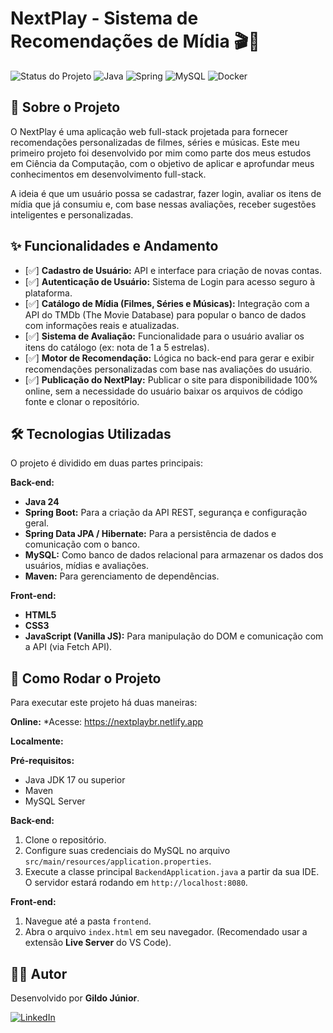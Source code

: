 # NextPlay - Sistema de Recomendações de Mídia 🎬🎵

![Status do Projeto](https://img.shields.io/badge/status-concluído-brightgreen)
![Java](https://img.shields.io/badge/Java-ED8B00?style=for-the-badge&logo=openjdk&logoColor=white)
![Spring](https://img.shields.io/badge/Spring-6DB33F?style=for-the-badge&logo=spring&logoColor=white)
![MySQL](https://img.shields.io/badge/MySQL-005C84?style=for-the-badge&logo=mysql&logoColor=white)
![Docker](https://img.shields.io/badge/Docker-2496ED?style=for-the-badge&logo=docker&logoColor=white)

## 📖 Sobre o Projeto

O NextPlay é uma aplicação web full-stack projetada para fornecer recomendações personalizadas de filmes, séries e músicas. Este meu primeiro projeto foi desenvolvido por mim como parte dos meus estudos em Ciência da Computação, com o objetivo de aplicar e aprofundar meus conhecimentos em desenvolvimento full-stack.

A ideia é que um usuário possa se cadastrar, fazer login, avaliar os itens de mídia que já consumiu e, com base nessas avaliações, receber sugestões inteligentes e personalizadas.

## ✨ Funcionalidades e Andamento

-   [✅] **Cadastro de Usuário:** API e interface para criação de novas contas.
-   [✅] **Autenticação de Usuário:** Sistema de Login para acesso seguro à plataforma.
-   [✅] **Catálogo de Mídia (Filmes, Séries e Músicas):** Integração com a API do TMDb (The Movie Database) para popular o banco de dados com informações reais e atualizadas.
-   [✅] **Sistema de Avaliação:** Funcionalidade para o usuário avaliar os itens do catálogo (ex: nota de 1 a 5 estrelas).
-   [✅] **Motor de Recomendação:** Lógica no back-end para gerar e exibir recomendações personalizadas com base nas avaliações do usuário.
-   [✅] **Publicação do NextPlay:** Publicar o site para disponibilidade 100% online, sem a necessidade do usuário baixar os arquivos de código fonte e clonar o repositório.

## 🛠️ Tecnologias Utilizadas

O projeto é dividido em duas partes principais:

**Back-end:**
* **Java 24**
* **Spring Boot:** Para a criação da API REST, segurança e configuração geral.
* **Spring Data JPA / Hibernate:** Para a persistência de dados e comunicação com o banco.
* **MySQL:** Como banco de dados relacional para armazenar os dados dos usuários, mídias e avaliações.
* **Maven:** Para gerenciamento de dependências.

**Front-end:**
* **HTML5**
* **CSS3**
* **JavaScript (Vanilla JS):** Para manipulação do DOM e comunicação com a API (via Fetch API).

## 🚀 Como Rodar o Projeto

Para executar este projeto há duas maneiras:

**Online:**
*Acesse: https://nextplaybr.netlify.app

**Localmente:**

**Pré-requisitos:**
* Java JDK 17 ou superior
* Maven
* MySQL Server

**Back-end:**
1.  Clone o repositório.
2.  Configure suas credenciais do MySQL no arquivo `src/main/resources/application.properties`.
3.  Execute a classe principal `BackendApplication.java` a partir da sua IDE. O servidor estará rodando em `http://localhost:8080`.

**Front-end:**
1.  Navegue até a pasta `frontend`.
2.  Abra o arquivo `index.html` em seu navegador. (Recomendado usar a extensão **Live Server** do VS Code).


## 👨‍💻 Autor

Desenvolvido por **Gildo Júnior**.

[![LinkedIn](https://img.shields.io/badge/LinkedIn-0077B5?style=for-the-badge&logo=linkedin&logoColor=white)](https://linkedin.com/in/gildojuniorab)

